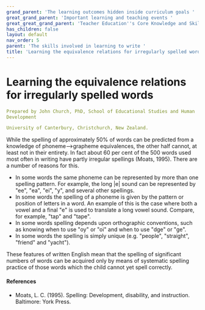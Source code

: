 ```yaml
---
grand_parent: 'The learning outcomes hidden inside curriculum goals '
great_grand_parent: 'Important learning and teaching events '
great_great_grand_parent: 'Teacher Education''s Core Knowledge and Skills.'
has_children: false
layout: default
nav_order: 5
parent: 'The skills involved in learning to write '
title: 'Learning the equivalence relations for irregularly spelled words '
---
```

# Learning the equivalence relations for irregularly spelled words


```yaml
Prepared by John Church, PhD, School of Educational Studies and Human
Development

University of Canterbury, Christchurch, New Zealand.
```


While the spelling of approximately 50% of words can be predicted from a
knowledge of phoneme--\>grapheme equivalences, the other half cannot, at
least not in their entirety. In fact about 60 per cent of the 500 words
used most often in writing have partly irregular spellings (Moats,
1995). There are a number of reasons for this.

-   In some words the same phoneme can be represented by more than one
    spelling pattern. For example, the long \|e\| sound can be
    represented by "ee", "ea", "ei", "y", and several other spellings.
-   In some words the spelling of a phoneme is given by the pattern or
    position of letters in a word. An example of this is the case where
    both a vowel and a final "e" is used to translate a long vowel
    sound. Compare, for example, "tap" and "tape".
-   In some words spelling depends upon orthographic conventions, such
    as knowing when to use "oy" or "oi" and when to use "dge" or "ge".
-   In some words the spelling is simply unique (e.g. "people",
    "straight", "friend" and "yacht").

These features of written English mean that the spelling of significant
numbers of words can be acquired only by means of systematic spelling
practice of those words which the child cannot yet spell correctly.


#### References

-   Moats, L. C. (1995). Spelling: Development, disability, and
    instruction. Baltimore: York Press.
